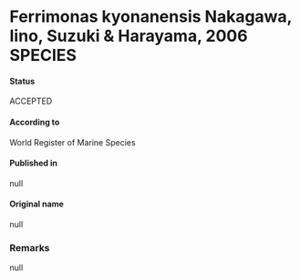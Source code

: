 # Ferrimonas kyonanensis Nakagawa, Iino, Suzuki & Harayama, 2006 SPECIES

#### Status
ACCEPTED

#### According to
World Register of Marine Species

#### Published in
null

#### Original name
null

### Remarks
null